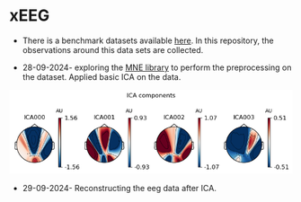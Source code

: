 # xEEG

- There is a benchmark datasets available [here](https://bci.med.tsinghua.edu.cn/). In this repository, the observations around this data sets are collected. 

- 28-09-2024- exploring the [MNE library](https://mne.tools/stable/index.html) to perform the preprocessing on the dataset. Applied basic ICA on the data.
  
![ICA](https://github.com/solothinker/xEEG/blob/main/data/ICA_component.png)

- 29-09-2024- Reconstructing the eeg data after ICA. 
